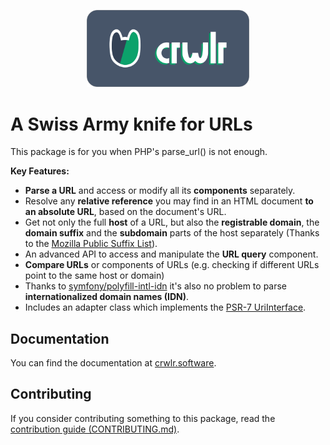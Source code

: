 <p align="center"><a href="https://www.crwlr.software" target="_blank"><img src="https://github.com/crwlrsoft/graphics/blob/eee6cf48ee491b538d11b9acd7ee71fbcdbe3a09/crwlr-logo.png" alt="crwlr.software logo" width="260"></a></p>

# A Swiss Army knife for URLs

This package is for you when PHP's parse_url() is not enough.

__Key Features:__
* __Parse a URL__ and access or modify all its __components__ separately.
* Resolve any __relative reference__ you may find in an HTML document __to an
absolute URL__, based on the document's URL.
* Get not only the full __host__ of a URL, but also the __registrable domain__,
the __domain suffix__ and the __subdomain__ parts of the host separately
(Thanks to the [Mozilla Public Suffix List](https://publicsuffix.org/)).
* An advanced API to access and manipulate the __URL query__ component.
* __Compare URLs__ or components of URLs (e.g. checking if different URLs
point to the same host or domain)
* Thanks to [symfony/polyfill-intl-idn](https://github.com/symfony/polyfill-intl-idn)
it's also no problem to parse __internationalized domain names (IDN)__.
* Includes an adapter class which implements the
[PSR-7 UriInterface](https://github.com/php-fig/http-message/blob/master/src/UriInterface.php).

## Documentation
You can find the documentation at [crwlr.software](https://www.crwlr.software/packages/url/getting-started).

## Contributing

If you consider contributing something to this package, read the [contribution guide (CONTRIBUTING.md)](CONTRIBUTING.md).
